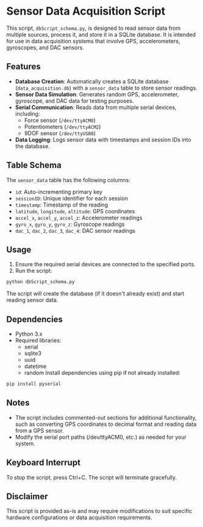 # Sensor Data Acquisition Script

This script, `dbScript_schema.py`, is designed to read sensor data from multiple sources, process it, and store it in a SQLite database. It is intended for use in data acquisition systems that involve GPS, accelerometers, gyroscopes, and DAC sensors.

## Features

- **Database Creation**: Automatically creates a SQLite database (`data_acquisition.db`) with a `sensor_data` table to store sensor readings.
- **Sensor Data Simulation**: Generates random GPS, accelerometer, gyroscope, and DAC data for testing purposes.
- **Serial Communication**: Reads data from multiple serial devices, including:
  - Force sensor (`/dev/ttyACM0`)
  - Potentiometers (`/dev/ttyACM2`)
  - 9DOF sensor (`/dev/ttyUSB0`)
- **Data Logging**: Logs sensor data with timestamps and session IDs into the database.

## Table Schema

The `sensor_data` table has the following columns:

- `id`: Auto-incrementing primary key
- `sessionID`: Unique identifier for each session
- `timestamp`: Timestamp of the reading
- `latitude`, `longitude`, `altitude`: GPS coordinates
- `accel_x`, `accel_y`, `accel_z`: Accelerometer readings
- `gyro_x`, `gyro_y`, `gyro_z`: Gyroscope readings
- `dac_1`, `dac_2`, `dac_3`, `dac_4`: DAC sensor readings

## Usage

1. Ensure the required serial devices are connected to the specified ports.
2. Run the script:
```bash
python dbScript_schema.py
```
The script will create the database (if it doesn't already exist) and start reading sensor data.

## Dependencies
- Python 3.x
- Required libraries:
    - serial
    - sqlite3
    - uuid
    - datetime
    - random
Install dependencies using pip if not already installed:

```bash
pip install pyserial
```

## Notes
 - The script includes commented-out sections for additional functionality, such as converting GPS coordinates to decimal format and reading data from a GPS sensor.
 - Modify the serial port paths (/dev/ttyACM0, etc.) as needed for your system.

## Keyboard Interrupt
To stop the script, press Ctrl+C. The script will terminate gracefully.

## Disclaimer
This script is provided as-is and may require modifications to suit specific hardware configurations or data acquisition requirements. 